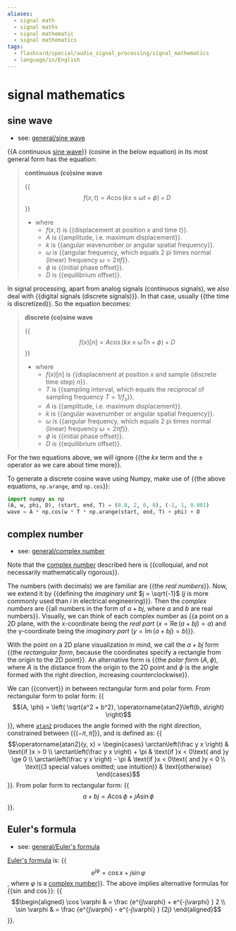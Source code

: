 ```yaml
---
aliases:
  - signal math
  - signal maths
  - signal mathematic
  - signal mathematics
tags:
  - flashcard/special/audio_signal_processing/signal_mathematics
  - language/in/English
---
```


# signal mathematics

## sine wave

- see: [general/sine wave](../../general/sine%20wave.md)

{{A continuous [sine wave](../../general/sine%20wave.md)}} (cosine in the below equation) in its most general form has the equation: <!--SR:!2024-08-09,13,290-->

> __continuous (co)sine wave__
>
> {{$$f(x, t) = A \cos(kx \pm \omega t + \phi) + D$$}}
>
> - where
>   - $f(x, t)$ is {{displacement at position $x$ and time $t$}}.
>   - $A$ is {{amplitude, i.e. maximum displacement}}.
>   - $k$ is {{angular wavenumber or angular spatial frequency}}.
>   - $\omega$ is {{angular frequency, which equals 2 pi times normal (linear) frequency $\omega = 2\pi f$}}.
>   - $\phi$ is {{initial phase offset}}.
>   - $D$ is {{equilibrium offset}}. <!--SR:!2024-08-08,12,270!2024-08-09,13,290!2024-08-11,15,290!2024-08-12,16,290!2024-08-09,13,290!2024-08-10,14,290!2024-08-12,16,290-->

In signal processing, apart from analog signals (continuous signals), we also deal with {{digital signals (discrete signals)}}. In that case, usually {{the time is discretized}}. So the equation becomes: <!--SR:!2024-08-11,15,290!2024-08-12,16,290-->

> __discrete (co)sine wave__
>
> {{$$f(x)[n] = A \cos(kx \pm \omega T n + \phi) + D$$}} <!-- markdownlint-disable-line MD011 -->
>
> - where
>   - $f(x)[n]$ is {{displacement at position $x$ and sample (discrete time step) $n$}}. <!-- markdownlint-disable-line MD011 -->
>   - $T$ is {{sampling interval, which equals the reciprocal of sampling frequency $T = 1 / f_s$}}.
>   - $A$ is {{amplitude, i.e. maximum displacement}}.
>   - $k$ is {{angular wavenumber or angular spatial frequency}}.
>   - $\omega$ is {{angular frequency, which equals 2 pi times normal (linear) frequency $\omega = 2\pi f$}}.
>   - $\phi$ is {{initial phase offset}}.
>   - $D$ is {{equilibrium offset}}. <!--SR:!2024-08-10,14,290!2024-08-13,17,290!2024-08-13,17,290!2024-08-09,13,290!2024-08-13,17,290!2024-08-10,14,290!2024-08-09,13,290!2024-08-08,12,270-->

For the two equations above, we will ignore {{the $kx$ term and the $\pm$ operator as we care about time more}}. <!--SR:!2024-08-13,17,290-->

To generate a discrete cosine wave using Numpy, make use of {{the above equations, `np.arange`, and `np.cos`}}: <!--SR:!2024-08-13,17,290-->

```Python
import numpy as np
(A, w, phi, D), (start, end, T) = (0.8, 2, 0, 0), (-1, 1, 0.001)
wave = A * np.cos(w * T * np.arange(start, end, T) + phi) + D
```

## complex number

- see: [general/complex number](../../general/complex%20number.md)

Note that the [complex number](../../general/complex%20number.md) described here is {{colloquial, and not necessarily mathematically rigorous}}. <!--SR:!2024-08-11,15,290-->

The numbers (with decimals) we are familiar are {{the _real numbers_}}. Now, we extend it by {{defining the _imaginary unit_ $j = \sqrt{-1}$ ($j$ is more commonly used than $i$ in electrical engineering)}}. Then the _complex numbers_ are {{all numbers in the form of $a + bj$, where $a$ and $b$ are real numbers}}. Visually, we can think of each complex number as {{a point on a 2D plane, with the x-coordinate being the _real part_ ($x = \operatorname{Re}(a + bj) = a$) and the y-coordinate being the _imaginary part_ ($y = \operatorname{Im}(a + bj) = b$)}}. <!--SR:!2024-08-12,16,290!2024-08-12,16,290!2024-08-10,14,290!2024-08-10,14,290-->

With the point on a 2D plane visualization in mind, we call the $a + bj$ form {{the _rectangular form_, because the coordinates specify a rectangle from the origin to the 2D point}}. An alternative form is {{the _polar form_ $(A, \phi)$, where $A$ is the distance from the origin to the 2D point and $\phi$ is the angle formed with the right direction, increasing counterclockwise}}. <!--SR:!2024-08-11,15,290!2024-08-13,17,290-->

We can {{convert}} in between rectangular form and polar form. From rectangular form to polar form: {{$$(A, \phi) = \left( \sqrt{a^2 + b^2}, \operatorname{atan2}\left(b, a\right) \right)$$}}, where [`atan2`](../../general/atan2.md) produces the angle formed with the right direction, constrained between {{$(-\pi, \pi]$}}, and is defined as: {{$$\operatorname{atan2}(y, x) = \begin{cases} \arctan\left(\frac y x \right) & \text{if }x > 0 \\ \arctan\left(\frac y x \right) + \pi & \text{if }x < 0\text{ and }y \ge 0 \\ \arctan\left(\frac y x \right) - \pi & \text{if }x < 0\text{ and }y < 0 \\ \text{(3 special values omitted; use intuition)} & \text{otherwise} \end{cases}$$}}. From polar form to rectangular form: {{$$a + bj = A \cos \phi + j A \sin \phi$$}}. <!--SR:!2024-08-11,15,290!2024-08-10,14,290!2024-08-11,15,290!2024-08-03,4,210!2024-08-09,13,290-->

## Euler's formula

- see: [general/Euler's formula](../../general/Euler's%20formula.md)

[Euler's formula](../../general/Euler's%20formula.md) is: {{$$e^{j\varphi} = \cos x + j \sin \varphi$$, where $\varphi$ is a [complex number](#complex%20number)}}. The above implies alternative formulas for {{$\sin$ and $\cos$}}: {{$$\begin{aligned} \cos \varphi & = \frac {e^{j\varphi} + e^{-j\varphi} } 2 \\ \sin \varphi & = \frac {e^{j\varphi} - e^{-j\varphi} } {2j} \end{aligned}$$}}. <!--SR:!2024-08-12,16,290!2024-08-11,15,290!2024-08-08,12,270-->
